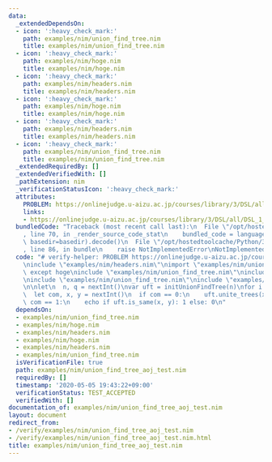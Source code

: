 ```yaml
---
data:
  _extendedDependsOn:
  - icon: ':heavy_check_mark:'
    path: examples/nim/union_find_tree.nim
    title: examples/nim/union_find_tree.nim
  - icon: ':heavy_check_mark:'
    path: examples/nim/hoge.nim
    title: examples/nim/hoge.nim
  - icon: ':heavy_check_mark:'
    path: examples/nim/headers.nim
    title: examples/nim/headers.nim
  - icon: ':heavy_check_mark:'
    path: examples/nim/hoge.nim
    title: examples/nim/hoge.nim
  - icon: ':heavy_check_mark:'
    path: examples/nim/headers.nim
    title: examples/nim/headers.nim
  - icon: ':heavy_check_mark:'
    path: examples/nim/union_find_tree.nim
    title: examples/nim/union_find_tree.nim
  _extendedRequiredBy: []
  _extendedVerifiedWith: []
  _pathExtension: nim
  _verificationStatusIcon: ':heavy_check_mark:'
  attributes:
    PROBLEM: https://onlinejudge.u-aizu.ac.jp/courses/library/3/DSL/all/DSL_1_A
    links:
    - https://onlinejudge.u-aizu.ac.jp/courses/library/3/DSL/all/DSL_1_A
  bundledCode: "Traceback (most recent call last):\n  File \"/opt/hostedtoolcache/Python/3.8.5/x64/lib/python3.8/site-packages/onlinejudge_verify/documentation/build.py\"\
    , line 70, in _render_source_code_stat\n    bundled_code = language.bundle(stat.path,\
    \ basedir=basedir).decode()\n  File \"/opt/hostedtoolcache/Python/3.8.5/x64/lib/python3.8/site-packages/onlinejudge_verify/languages/nim.py\"\
    , line 86, in bundle\n    raise NotImplementedError\nNotImplementedError\n"
  code: "# verify-helper: PROBLEM https://onlinejudge.u-aizu.ac.jp/courses/library/3/DSL/all/DSL_1_A\n\
    \ninclude \"examples/nim/headers.nim\"\nimport \"examples/nim/union_find_tree.nim\"\
    \ except hoge\ninclude \"examples/nim/union_find_tree.nim\"\ninclude \"examples/nim/union_find_tree.nim\"\
    \ninclude \"examples/nim/union_find_tree.nim\"\ninclude \"examples/nim/union_find_tree.nim\"\
    \n\nlet\n  n, q = nextInt()\nvar uft = initUnionFindTree(n)\nfor i in 0..<q:\n\
    \  let com, x, y = nextInt()\n  if com == 0:\n    uft.unite_trees(x, y)\n  elif\
    \ com == 1:\n    echo if uft.is_same(x, y): 1 else: 0\n"
  dependsOn:
  - examples/nim/union_find_tree.nim
  - examples/nim/hoge.nim
  - examples/nim/headers.nim
  - examples/nim/hoge.nim
  - examples/nim/headers.nim
  - examples/nim/union_find_tree.nim
  isVerificationFile: true
  path: examples/nim/union_find_tree_aoj_test.nim
  requiredBy: []
  timestamp: '2020-05-05 19:43:22+09:00'
  verificationStatus: TEST_ACCEPTED
  verifiedWith: []
documentation_of: examples/nim/union_find_tree_aoj_test.nim
layout: document
redirect_from:
- /verify/examples/nim/union_find_tree_aoj_test.nim
- /verify/examples/nim/union_find_tree_aoj_test.nim.html
title: examples/nim/union_find_tree_aoj_test.nim
---
```

